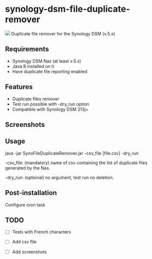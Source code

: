 # synology-dsm-file-duplicate-remover

<img src="https://travis-ci.org/aquenneville/syno-file-duplicate-remover.svg?branch=master"/>
Duplicate file remover for the Synology DSM (v.5.x)

Requirements
-----------------------------
- Synology DSM Nas (at least v.5.x)
- Java 8 installed on it
- Have duplicate file reporting enabled

Features 
-----------------------------
- Duplicate files remover
- Test run possible with -dry_run option
- Compatible with Synology DSM 213j+

Screenshots
----------------------------

Usage
----------------------------
java -jar SynoFileDuplicateRemover.jar -csv_file [file.csv] -dry_run

-csv_file: (mandatory) name of csv containing the list of duplicate files generated by the Nas.

-dry_run: (optional) no argument, test run no deletion.

Post-installation
----------------------------
Configure cron task

TODO
----------------------------
- [ ] Tests with French characters
- [ ] Add csv file
- [ ] Add screenshots


